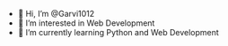 - 👋 Hi, I’m @Garvi1012
- 👀 I’m interested in Web Development
- 🌱 I’m currently learning Python and Web Development
